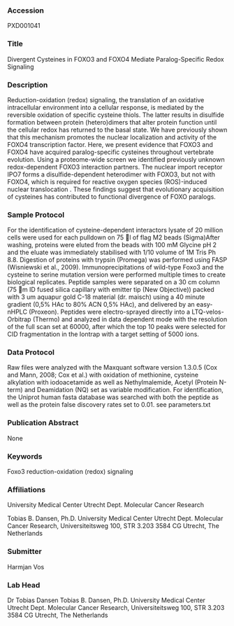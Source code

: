 ### Accession
PXD001041

### Title
Divergent Cysteines in FOXO3 and FOXO4 Mediate Paralog-Specific Redox Signaling

### Description
Reduction-oxidation (redox) signaling, the translation of an oxidative intracellular environment into a cellular response, is mediated by the reversible oxidation of specific cysteine thiols. The latter results in disulfide formation between protein (hetero)dimers that alter protein function until the cellular redox has returned to the basal state. We have previously shown that this mechanism promotes the nuclear localization and activity of the FOXO4 transcription factor. Here, we present evidence that FOXO3 and FOXO4 have acquired paralog-specific cysteines throughout vertebrate evolution. Using a proteome-wide screen we identified previously unknown redox-dependent FOXO3 interaction partners. The nuclear import receptor IPO7 forms a disulfide-dependent heterodimer with FOXO3, but not with FOXO4, which is required for reactive oxygen species (ROS)-induced nuclear translocation . These findings suggest that evolutionary acquisition of cysteines has contributed to functional divergence of FOXO paralogs.

### Sample Protocol
For the identification of cysteine-dependent interactors lysate of 20 million cells were used for each pulldown on 75 l of flag M2 beads (Sigma)After washing, proteins were eluted from the beads with 100 mM Glycine pH 2 and the eluate was immediately stabilised with 1/10 volume of 1M Tris Ph 8.8. Digestion of proteins with trypsin (Promega) was performed using FASP (Wisniewski et al., 2009). Immunoprecipitations of wild-type Foxo3 and the cysteine to serine mutation version were performed multiple times to create biological replicates. Peptide samples were separated on a 30 cm column (75 m ID fused silica capillary with emitter tip (New Objective)) packed with 3 um aquapur gold C-18 material (dr. maisch) using a 40 minute gradient (0,5% HAc to 80% ACN 0,5% HAc), and delivered by an easy-nHPLC (Proxeon). Peptides were electro-sprayed directly into a LTQ-velos-Orbitrap (Thermo) and analyzed in data dependent mode with the resolution of the full scan set at 60000, after which the top 10 peaks were selected for CID fragmentation in the Iontrap with a target setting of 5000 ions.

### Data Protocol
Raw files were analyzed with the Maxquant software version 1.3.0.5 (Cox and Mann, 2008; Cox et al.) with oxidation of methionine, cysteine alkylation with iodoacetamide as well as Nethylmalemide, Acetyl (Protein N-term) and Deamidation (NQ) set as variable modification. For identification, the Uniprot human fasta database was searched with both the peptide as well as the protein false discovery rates set to 0.01. see parameters.txt

### Publication Abstract
None

### Keywords
Foxo3 reduction-oxidation (redox) signaling

### Affiliations
University Medical Center Utrecht
Dept. Molecular Cancer Research



Tobias B. Dansen, Ph.D. University Medical Center Utrecht Dept. Molecular Cancer Research,  Universiteitsweg 100, STR 3.203 3584 CG Utrecht, The Netherlands

### Submitter
Harmjan Vos

### Lab Head
Dr Tobias Dansen
Tobias B. Dansen, Ph.D. University Medical Center Utrecht Dept. Molecular Cancer Research,  Universiteitsweg 100, STR 3.203 3584 CG Utrecht, The Netherlands


